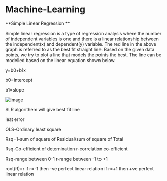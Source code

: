 # Machine-Learning

**Simple Linear Regression
**


Simple linear regression is a type of regression analysis where the number of independent variables is one and there is a linear relationship between the independent(x) and dependent(y) variable. The red line in the above graph is referred to as the best fit straight line. Based on the given data points, we try to plot a line that models the points the best. The line can be modelled based on the linear equation shown below.

y=b0+b1x    

b0=intercept  

b1=slope

![image](https://user-images.githubusercontent.com/92477493/140951290-528530b9-a822-49b5-bc7f-4472a50184c6.png)

SLR algorithem will give best fit line 

leat error

OLS-Ordinary least square

Rsq=1-sum of square of Residual/sum of square of Total           

Rsq-Co-efficient of deternination
r-correlation co-efficient

Rsq-range between 0-1
r-range between -1 to +1

root(R)=r
if r=-1 then -ve perfect linear relation
if r=+1 then +ve perfect linear relation
